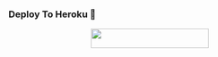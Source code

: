 ### Deploy To Heroku 📡</h1>

<p align="center"><a href="https://heroku.com/deploy?template=https://github.com/idzero23/idzeroid"> <img src="https://img.shields.io/badge/Deploy%20To%20Heroku-blueviolet?style=for-the-badge&logo=heroku" width="210" height="34.45"/></a></p>

